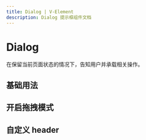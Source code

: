 ```yaml
---
title: Dialog | V-Element
description: Dialog 提示框组件文档
---
```


# Dialog

在保留当前页面状态的情况下，告知用户并承载相关操作。

## 基础用法

<preview path="../demo/Dialog/Basic.vue" title="基础用法" description="Dialog 组件的基础用法"></preview>

## 开启拖拽模式

<preview path="../demo/Dialog/Draggle.vue" title="基础用法" description="Dialog 组件的基础用法"></preview>

## 自定义 header

<preview path="../demo/Dialog/CustomHeader.vue" title="基础用法" description="Dialog 组件的基础用法"></preview>

